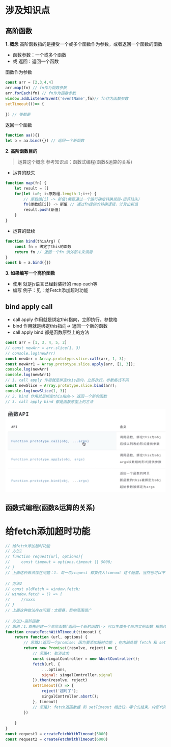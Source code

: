 # 涉及知识点
## 高阶函数
**1. 概念**
高阶函数指的是接受一个或多个函数作为参数，或者返回一个函数的函数
-   函数参数：一个或多个函数
-   或 返回：返回一个函数

函数作为参数
``` javascript
const arr = [2,3,4,4]
arr.map(fn) // fn作为函数参数
arr.forEach(fn) // fn作为函数参数
window.addListenerEvent('eventName',fn)// fn作为函数参数
setTimeout(()=> {

}) // 等都是
```
返回一个函数
``` javascript
function aa(){}
let b = aa.bind({}) // 返回一个新函数
```
**2. 高阶函数目的**
> 运算这个概念 参考知识点：函数式编程(函数&运算的关系)
- 运算的缺失
``` javascript
function map(fn) {
    let result = []
    for(let i=0; i<原数组.length-1;i++) {
        // 原数组[i] -> 新值(需要通过一个运行确定转换规则-运算缺失)
        fn(原数组[i]) -> 新值 // 通过fn提供的转换逻辑，计算出新值
        result.push(新值)
    }
}
```
- 运算的延续
``` javascript
function bind(thisArg) {
    const fn = 绑定了this的函数
    return fn // 返回一个fn 供外部未来调用
}
const b = a.bind({})
```
**3. 如果编写一个高阶函数**
- 使用
就是js语言已经封装好的 map each等
- 编写
例子：见：给Fetch添加超时功能

## bind apply call
- call apply 作用就是绑定this指向，立即执行。参数格
- bind 作用就是绑定this指向-> 返回一个新的函数
- call apply bind 都是函数原型上的方法
``` javascript
const arr = [1, 3, 4, 5, 2]
// const newArr = arr.slice(1, 3)
// console.log(newArr)
const newArr = Array.prototype.slice.call(arr, 1, 3);
const newArr1 = Array.prototype.slice.apply(arr, [1, 3]);
console.log(newArr)
console.log(newArr1)
// 1. call apply 作用就是绑定this指向，立即执行。参数格式不同
const newSlice = Array.prototype.slice.bind(arr);
console.log(newSlice(1, 3))
// 2. bind 作用就是绑定this指向-> 返回一个新的函数
// 3. call apply bind 都是函数原型上的方法
```
![本地路径](callbindapplyfun.png) 
## 函数式编程(函数&运算的关系)

# 给fetch添加超时功能
``` javascript
// 给fetch添加超时功能
// 方法1
// function request(url, options){
//     const timeout = options.timeout || 5000;
// }
// 上面这种做法存在问题：1. 每一次request 都要传入timeout 这个配置，当然也可以不传，都默认5000.那这样还不如写死，如果写死，又不能跨项目通用了。所以不太好

// 方法2
// const oldFetch = window.fetch;
// window.fetch = () => {
//     //xxxx
// }
// 上面这种做法存在问题：太粗暴，影响范围很广

// 方法3-高阶函数
// 思路：1.首先创建一个高阶函数(返回一个新的函数)-> 可以生成多个应用实例函数 根据传入的timeout不同。。服用+跨项目
function createFetchWithTimeout(timeout) {
    return function (url, options) {
        // 思路2:返回一个promise: 因为要添加超时功能 ，在内部处理 fetch 和 setTimeout的返回，在修改promise状态
        return new Promise((resolve, reject) => {
            // 思路4: 取消请求
            const singalController = new AbortController();
            fetch(url, {
                ...options,
                signal: singalController.signal
            }).then(resolve, reject)
            setTimeout(() => {
                reject('超时了');
                singalController.abort();
            }, timeout)
            // 思路3: fetch返回数据 和 setTimeout 相比较，哪个先结束，内部代码先运行去修改promise状态，一旦修改promise状态被确认
        })

    }
}
const request1 = createFetchWithTimeout(5000)
const request2 = createFetchWithTimeout(6000)
```

